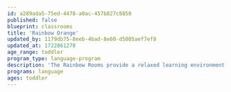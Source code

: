 ```yaml
---
id: a289ada5-75ed-4478-a0ac-457b827c8850
published: false
blueprint: classrooms
title: 'Rainbow Orange'
updated_by: 1179db75-8eeb-4bad-8e60-d5005aef7ef8
updated_at: 1722861278
age_range: toddler
program_type: language-program
description: 'The Rainbow Rooms provide a relaxed learning environment for a group of four and seven young toddlers. The curriculum is driven by the interests of the children. Nurturing teachers foster the social, emotional, cognitive, and physical development of children through a play-based model, with a focus on the arts and outdoor exploration. The Rainbow Rooms also provide an immersion program for families seeking to have their child learn English as a second language.'
programs: language
ages: toddler
---
```

